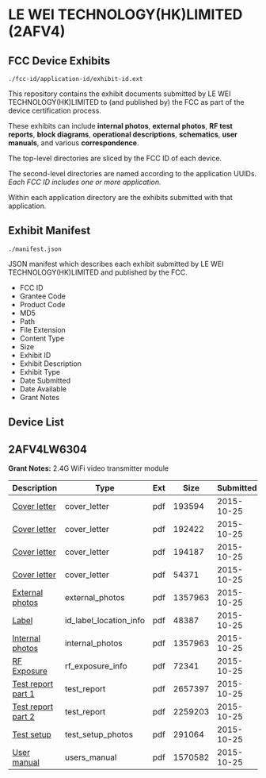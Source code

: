 # LE WEI TECHNOLOGY(HK)LIMITED (2AFV4)
## FCC Device Exhibits

```
./fcc-id/application-id/exhibit-id.ext
```

This repository contains the exhibit documents submitted by LE WEI TECHNOLOGY(HK)LIMITED to (and published by) the FCC as part of the device certification process.

These exhibits can include **internal photos**, **external photos**, **RF test reports**, **block diagrams**, **operational descriptions**, **schematics**, **user manuals**, and various **correspondence**.

The top-level directories are sliced by the FCC ID of each device.

The second-level directories are named according to the application UUIDs. *Each FCC ID includes one or more application.*

Within each application directory are the exhibits submitted with that application. 

## Exhibit Manifest

```
./manifest.json
```

JSON manifest which describes each exhibit submitted by LE WEI TECHNOLOGY(HK)LIMITED and published by the FCC.

- FCC ID
- Grantee Code
- Product Code
- MD5
- Path
- File Extension
- Content Type
- Size
- Exhibit ID
- Exhibit Description
- Exhibit Type
- Date Submitted
- Date Available
- Grant Notes

## Device List
## 2AFV4LW6304
**Grant Notes:** 2.4G WiFi video transmitter module

| Description | Type | Ext | Size | Submitted | Available |
| ----------- | ---- | --- | ---- | --------- | --------- |
| [Cover letter](2AFV4LW6304/c019dd9008a22ba8c6afe315fb393ca1/2792561.pdf) | cover_letter | pdf | 193594 | 2015-10-25 | 2015-10-25 |
| [Cover letter](2AFV4LW6304/c019dd9008a22ba8c6afe315fb393ca1/2792562.pdf) | cover_letter | pdf | 192422 | 2015-10-25 | 2015-10-25 |
| [Cover letter](2AFV4LW6304/c019dd9008a22ba8c6afe315fb393ca1/2792563.pdf) | cover_letter | pdf | 194187 | 2015-10-25 | 2015-10-25 |
| [Cover letter](2AFV4LW6304/c019dd9008a22ba8c6afe315fb393ca1/2792564.pdf) | cover_letter | pdf | 54371 | 2015-10-25 | 2015-10-25 |
| [External photos](2AFV4LW6304/c019dd9008a22ba8c6afe315fb393ca1/2792567.pdf) | external_photos | pdf | 1357963 | 2015-10-25 | 2015-10-25 |
| [Label](2AFV4LW6304/c019dd9008a22ba8c6afe315fb393ca1/2792566.pdf) | id_label_location_info | pdf | 48387 | 2015-10-25 | 2015-10-25 |
| [Internal photos](2AFV4LW6304/c019dd9008a22ba8c6afe315fb393ca1/2792567.pdf) | internal_photos | pdf | 1357963 | 2015-10-25 | 2015-10-25 |
| [RF Exposure](2AFV4LW6304/c019dd9008a22ba8c6afe315fb393ca1/2792569.pdf) | rf_exposure_info | pdf | 72341 | 2015-10-25 | 2015-10-25 |
| [Test report part 1](2AFV4LW6304/c019dd9008a22ba8c6afe315fb393ca1/2792571.pdf) | test_report | pdf | 2657397 | 2015-10-25 | 2015-10-25 |
| [Test report part 2](2AFV4LW6304/c019dd9008a22ba8c6afe315fb393ca1/2792572.pdf) | test_report | pdf | 2259203 | 2015-10-25 | 2015-10-25 |
| [Test setup](2AFV4LW6304/c019dd9008a22ba8c6afe315fb393ca1/2792573.pdf) | test_setup_photos | pdf | 291064 | 2015-10-25 | 2015-10-25 |
| [User manual](2AFV4LW6304/c019dd9008a22ba8c6afe315fb393ca1/2792574.pdf) | users_manual | pdf | 1570582 | 2015-10-25 | 2015-10-25 |
